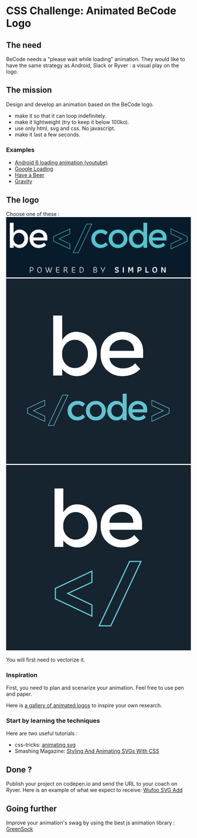 # CSS Challenge: Animated BeCode Logo

## The need
BeCode needs a "please wait while loading" animation. They would like to have the same strategy as Android, Slack or Ryver : a visual play on the logo.

## The mission
Design and develop an animation based on the BeCode logo. 

- make it so that it can loop indefinitely.
- make it lightweight (try to keep it below 100ko).
- use only html, svg and css. No javascript.
- make it last a few seconds.

### Examples

- [Android 6 loading animation (youtube)](https://www.youtube.com/watch?v=Fh67AysLALE)
- [Google Loading](https://codepen.io/brycesnyder/pen/GpRYWV)
- [Have a Beer](https://codepen.io/alistairtweedie/pen/GgPBqP)
- [Gravity](https://codepen.io/pnowell/pen/xZpdqR)

## The logo
Choose one of these : 
![Logo BeCode](./LogoBecode-BlueBackground.png)
![Logo BeCode](./LogoBecode-Small.png)
![Logo BeCode](./LogoBecode-Tiny.png)

You will first need to vectorize it.

### Inspiration
First, you need to plan and scenarize your animation. Feel free to use pen and paper. 

Here is [a gallery of animated logos](http://bpando.org/2014/10/14/the-best-of-bpo-animated-logos/
) to inspire your own research. 

### Start by learning the techniques

Here are two useful tutorials :

- css-tricks: [animating svg](https://css-tricks.com/animating-svg-css/) 
- Smashing Magazine: [Styling And Animating SVGs With CSS](https://www.smashingmagazine.com/2014/11/styling-and-animating-svgs-with-css/)

## Done ? 

Publish your project on codepen.io and send the URL to your coach on Ryver.
Here is an example of what we expect to receive: [Wufoo SVG Add](https://codepen.io/pixeline/pen/mqRBdR)

## Going further

Improve your animation's swag by using the best js animation library : [GreenSock](https://greensock.com/)
